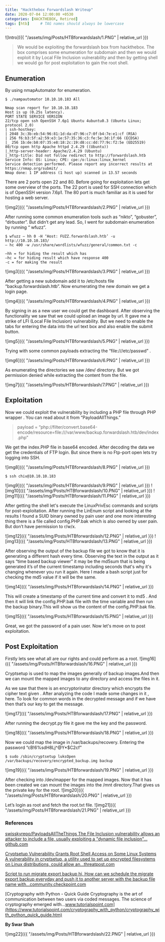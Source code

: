 ```yaml
---
title: "Hackthebox Forwardslash Writeup"
date: 2020-07-04 12:00:00 +0530
categories: [HACKTHEBOX, Retired]
tags: [htb]     # TAG names should always be lowercase
---
```

![Intro]({{ "/assets/img/Posts/HTBforwardslash/1.PNG" | relative_url }})

>We would be exploiting the forwardslash box from hackthebox. The box comprises some enumeration for subdomain and then we would exploit it by Local File Inclusion vulnerability and then by getting shell we would go for post exploitation to gain the root shell. 

## Enumeration
By using nmapAutomator for enumeration. 

```console
$ ./nampautomator 10.10.10.183 All

Nmap scan report for 10.10.10.183
Host is up (0.25s latency).
PORT STATE SERVICE VERSION
22/tcp open ssh OpenSSH 7.6p1 Ubuntu 4ubuntu0.3 (Ubuntu Linux; protocol 2.0)
| ssh-hostkey: 
| 2048 3c:3b:eb:54:96:81:1d:da:d7:96:c7:0f:b4:7e:e1:cf (RSA)
| 256 f6:b3:5f:a2:59:e3:1e:57:35:36:c3:fe:5e:3d:1f:66 (ECDSA)
|_ 256 1b:de:b8:07:35:e8:18:2c:19:d8:cc:dd:77:9c:f2:5e (ED25519)
80/tcp open http Apache httpd 2.4.29 ((Ubuntu))
|_http-server-header: Apache/2.4.29 (Ubuntu)
|_http-title: Did not follow redirect to http://forwardslash.htb
Service Info: OS: Linux; CPE: cpe:/o:linux:linux_kernel
Service detection performed. Please report any incorrect results at https://nmap.org/submit/ .
Nmap done: 1 IP address (1 host up) scanned in 13.57 seconds

```
There are 2 ports open 22 and 80. Before going for exploitation lets get some overview of the ports. The 22 port is used for SSH connection which is of OpenSSH version 7.6p1. The 80 port is much familiar as it is used for hosting a web server. 

![img2]({{ "/assets/img/Posts/HTBforwardslash/2.PNG" | relative_url }})

After running some common enumeration tools such as “nikto”, “gobuster”, “dirbuster”. But didn’t get any lead. So, I went for subdomain enumeration by running “ wfuzz”.

```console
$ wfuzz — hh 0 -H ‘Host: FUZZ.forwardslash.htb’ -u http://10.10.10.183/ 
— hc 400 -w /usr/share/wordlists/wfuzz/general/common.txt -c

–hh = for hiding the result which has 
–hc = for hiding result which have response 400
-c = for making the result 
```
![img3]({{ "/assets/img/Posts/HTBforwardslash/3.PNG" | relative_url }})

After getting a new subdomain add it to /etc/hosts file “backup.forwardslash.htb”. Now enumerating the new domain we get a login page. 

![img4]({{ "/assets/img/Posts/HTBforwardslash/4.PNG" | relative_url }})

By signing in as a new user we could get the dashboard. After observing the functionality we saw that we could upload an image by url. It gave me a strike of LFI (Local File Inclusion) vulnerability. But we need to enable the tabs for entering the data into the url text box and also enable the submit button.

![img5]({{ "/assets/img/Posts/HTBforwardslash/5.PNG" | relative_url }})

Trying with some common payloads extracting the “file:///etc/passwd” . 

![img6]({{ "/assets/img/Posts/HTBforwardslash/6.PNG" | relative_url }})

As enumerating the directories we saw /dev/ directory. But we got permission denied while extracting the content from the file.

![img7]({{ "/assets/img/Posts/HTBforwardslash/7.PNG" | relative_url }})

## Exploitation

Now we could exploit the vulnerability by including a PHP file through PHP wrapper . You can read about it from “PayloadAllThings.”

>payload = “php://filter/convert.base64-encode/resource=file:///var/www/backup.forwardslash.htb/dev/index.php”

We get the index.PHP file in base64 encoded. After decoding the data we get the credentials of FTP login. But since there is no Ftp-port open lets try logging into SSH. 

![img8]({{ "/assets/img/Posts/HTBforwardslash/8.PNG" | relative_url }})

```console
$ ssh chiv@10.10.10.183
```
![img9]({{ "/assets/img/Posts/HTBforwardslash/9.PNG" | relative_url }})
![img10]({{ "/assets/img/Posts/HTBforwardslash/10.PNG" | relative_url }})
![img11]({{ "/assets/img/Posts/HTBforwardslash/11.PNG" | relative_url }})


After getting the shell let's execute the LinuxPrivEsc commands and scripts for post-exploitation. After running the LinEnum script and looking at the results I found a SUID binary owned by pain user and one more interesting thing there is a file called config.PHP.bak which is also owned by user pain. But don’t have permission to r/w/x.

![img12]({{ "/assets/img/Posts/HTBforwardslash/12.PNG" | relative_url }})
![img13]({{ "/assets/img/Posts/HTBforwardslash/13.PNG" | relative_url }})

After observing the output of the backup file we got to know that it is generating a different hash every time. Observing the text in the output as it says “time based backup viewer” it may be the md5sum that is being generated it’s of the current timestamp including seconds that's why it's changing whenever you run it again. Here I made a bash script just for checking the md5 value if it will be the same.

![img14]({{ "/assets/img/Posts/HTBforwardslash/14.PNG" | relative_url }})

This will create a timestamp of the current time and convert it to md5 . And then it will link the config.PHP.bak file with the time variable and then run the backup binary.This will show us the content of the config.PHP.bak file.

![img15]({{ "/assets/img/Posts/HTBforwardslash/15.PNG" | relative_url }})

Great, we got the password of a pain user. Now let's move on to post exploitation.

## Post Exploitation

Firstly lets see what all are our rights and could perform as a root.
![img16]({{ "/assets/img/Posts/HTBforwardslash/16.PNG" | relative_url }})

Cryptsetup is used to map the images generally of backup images.And then we can mount the mapped images to any directory and access the files in it.

As we saw that there is an encryptorinator directory which encrypts the cipher text given . After analyzing the code I made some changes in it , here. To look for common words in the decrypted message and if we have then that’s our key to get the message.

![img17]({{ "/assets/img/Posts/HTBforwardslash/17.PNG" | relative_url }})

After running the decrypt.py file it gave me the key and the password.

![img18]({{ "/assets/img/Posts/HTBforwardslash/18.PNG" | relative_url }})

Now we could map the image in /var/backups/recovery. 
Entering the password “cB!6%sdH8Lj^@Y*$C2cf”

```console
$ sudo /sbin/cryptsetup luksOpen /var/backups/recovery/encrypted_backup.img backup
```
![img19]({{ "/assets/img/Posts/HTBforwardslash/19.PNG" | relative_url }})

After checking into /dev/mapper for the mapped images. Now that it has been created we can mount the images into the /mnt directory.That gives us the private key for the root.
![img20]({{ "/assets/img/Posts/HTBforwardslash/20.PNG" | relative_url }})

Let’s login as root and fetch the root.txt file.
![img21]({{ "/assets/img/Posts/HTBforwardslash/21.PNG" | relative_url }})


### References

[swisskyrepo/PayloadsAllTheThings
The File Inclusion vulnerability allows an attacker to include a file, usually exploiting a "dynamic file inclusion"…github.com](https://github.com/swisskyrepo/PayloadsAllTheThings/tree/master/File%20Inclusion#wrapper-phpfilter)

[Cryptsetup Vulnerability Grants Root Shell Access on Some Linux Systems
A vulnerability in cryptsetup, a utility used to set up encrypted filesystems on Linux distributions, could allow an…threatpost.com](https://threatpost.com/cryptsetup-vulnerability-grants-root-shell-access-on-some-linux-systems/121963/)

[Script to run migrate export backup
hi, How can we schedule the migrate export backup everyday and push it to another server with the backup file name with…community.checkpoint.com](https://community.checkpoint.com/t5/General-Management-Topics/Script-to-run-migrate-export-backup/td-p/23512)

[Cryptography with Python - Quick Guide
Cryptography is the art of communication between two users via coded messages. The science of cryptography emerged with…www.tutorialspoint.com](https://www.tutorialspoint.com/cryptography_with_python/cryptography_with_python_quick_guide.htm)


**By Swar Shah**
<br>

![img22]({{ "/assets/img/Posts/HTBforwardslash/22.PNG" | relative_url }})
